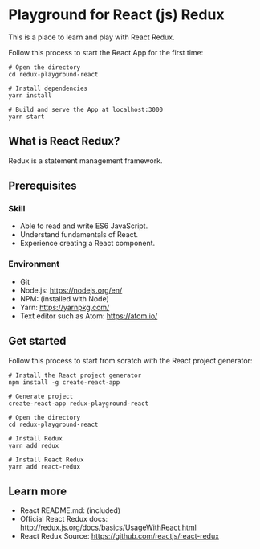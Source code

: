 # Playground for React (js) Redux

This is a place to learn and play with React Redux.

Follow this process to start the React App for the first time:

```
# Open the directory
cd redux-playground-react

# Install dependencies
yarn install

# Build and serve the App at localhost:3000
yarn start
```

## What is React Redux?

Redux is a statement management framework.

## Prerequisites

### Skill

  * Able to read and write ES6 JavaScript.
  * Understand fundamentals of React.
  * Experience creating a React component.

### Environment

  * Git
  * Node.js: https://nodejs.org/en/
  * NPM: (installed with Node)
  * Yarn: https://yarnpkg.com/
  * Text editor such as Atom: https://atom.io/

## Get started

Follow this process to start from scratch with the React project generator:

```
# Install the React project generator
npm install -g create-react-app

# Generate project
create-react-app redux-playground-react

# Open the directory
cd redux-playground-react

# Install Redux
yarn add redux

# Install React Redux
yarn add react-redux
```

## Learn more

  * React README.md: (included)
  * Official React Redux docs: http://redux.js.org/docs/basics/UsageWithReact.html
  * React Redux Source: https://github.com/reactjs/react-redux
